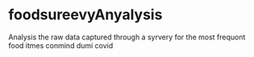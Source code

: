 # foodsureevyAnyalysis
Analysis the raw data captured through a syrvery for the most  frequont food itmes conmind dumi covid

